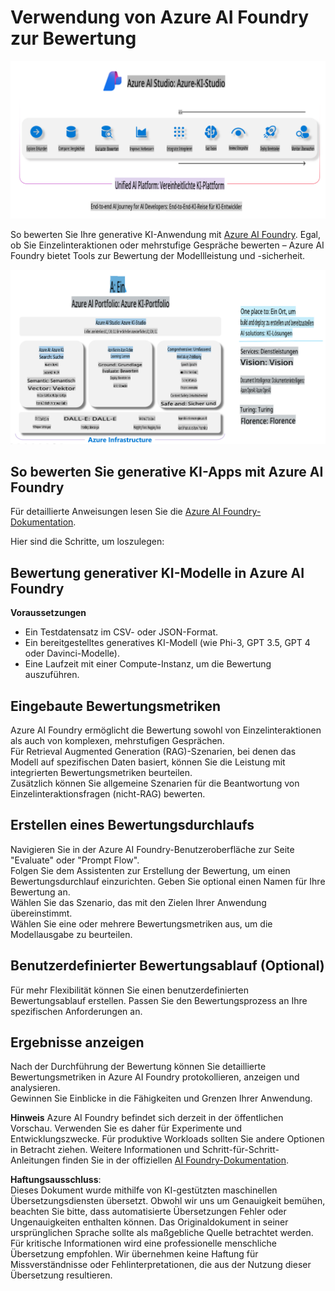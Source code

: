 # **Verwendung von Azure AI Foundry zur Bewertung**

![aistudo](../../../../../translated_images/AIFoundry.61da8c74bccc0241ce9a4cb53a170912245871de9235043afcb796ccbc076fdc.de.png)

So bewerten Sie Ihre generative KI-Anwendung mit [Azure AI Foundry](https://ai.azure.com?WT.mc_id=aiml-138114-kinfeylo). Egal, ob Sie Einzelinteraktionen oder mehrstufige Gespräche bewerten – Azure AI Foundry bietet Tools zur Bewertung der Modellleistung und -sicherheit.

![aistudo](../../../../../translated_images/AIPortfolio.5aaa2b25e9157624a4542fe041d66a96a1c1ec6007e4e5aadd926c6ec8ce18b3.de.png)

## So bewerten Sie generative KI-Apps mit Azure AI Foundry
Für detaillierte Anweisungen lesen Sie die [Azure AI Foundry-Dokumentation](https://learn.microsoft.com/azure/ai-studio/how-to/evaluate-generative-ai-app?WT.mc_id=aiml-138114-kinfeylo).

Hier sind die Schritte, um loszulegen:

## Bewertung generativer KI-Modelle in Azure AI Foundry

**Voraussetzungen**

- Ein Testdatensatz im CSV- oder JSON-Format.
- Ein bereitgestelltes generatives KI-Modell (wie Phi-3, GPT 3.5, GPT 4 oder Davinci-Modelle).
- Eine Laufzeit mit einer Compute-Instanz, um die Bewertung auszuführen.

## Eingebaute Bewertungsmetriken

Azure AI Foundry ermöglicht die Bewertung sowohl von Einzelinteraktionen als auch von komplexen, mehrstufigen Gesprächen.  
Für Retrieval Augmented Generation (RAG)-Szenarien, bei denen das Modell auf spezifischen Daten basiert, können Sie die Leistung mit integrierten Bewertungsmetriken beurteilen.  
Zusätzlich können Sie allgemeine Szenarien für die Beantwortung von Einzelinteraktionsfragen (nicht-RAG) bewerten.

## Erstellen eines Bewertungsdurchlaufs

Navigieren Sie in der Azure AI Foundry-Benutzeroberfläche zur Seite "Evaluate" oder "Prompt Flow".  
Folgen Sie dem Assistenten zur Erstellung der Bewertung, um einen Bewertungsdurchlauf einzurichten. Geben Sie optional einen Namen für Ihre Bewertung an.  
Wählen Sie das Szenario, das mit den Zielen Ihrer Anwendung übereinstimmt.  
Wählen Sie eine oder mehrere Bewertungsmetriken aus, um die Modellausgabe zu beurteilen.

## Benutzerdefinierter Bewertungsablauf (Optional)

Für mehr Flexibilität können Sie einen benutzerdefinierten Bewertungsablauf erstellen. Passen Sie den Bewertungsprozess an Ihre spezifischen Anforderungen an.

## Ergebnisse anzeigen

Nach der Durchführung der Bewertung können Sie detaillierte Bewertungsmetriken in Azure AI Foundry protokollieren, anzeigen und analysieren.  
Gewinnen Sie Einblicke in die Fähigkeiten und Grenzen Ihrer Anwendung.

**Hinweis** Azure AI Foundry befindet sich derzeit in der öffentlichen Vorschau. Verwenden Sie es daher für Experimente und Entwicklungszwecke. Für produktive Workloads sollten Sie andere Optionen in Betracht ziehen. Weitere Informationen und Schritt-für-Schritt-Anleitungen finden Sie in der offiziellen [AI Foundry-Dokumentation](https://learn.microsoft.com/azure/ai-studio/?WT.mc_id=aiml-138114-kinfeylo).

**Haftungsausschluss**:  
Dieses Dokument wurde mithilfe von KI-gestützten maschinellen Übersetzungsdiensten übersetzt. Obwohl wir uns um Genauigkeit bemühen, beachten Sie bitte, dass automatisierte Übersetzungen Fehler oder Ungenauigkeiten enthalten können. Das Originaldokument in seiner ursprünglichen Sprache sollte als maßgebliche Quelle betrachtet werden. Für kritische Informationen wird eine professionelle menschliche Übersetzung empfohlen. Wir übernehmen keine Haftung für Missverständnisse oder Fehlinterpretationen, die aus der Nutzung dieser Übersetzung resultieren.